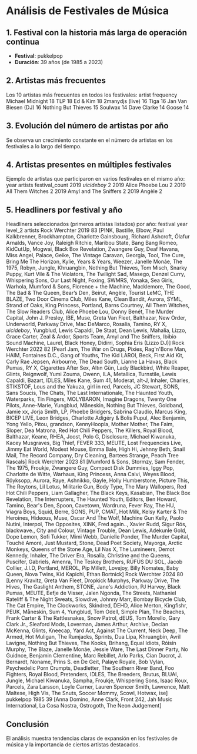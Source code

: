 
# Análisis de Festivales de Música

## 1. Festival con la historia más larga de operación continua
- **Festival**: pukkelpop
- **Duración**: 39 años (de 1985 a 2023)

## 2. Artistas más frecuentes
Los 10 artistas más frecuentes en todos los festivales:
             artist  frequency
   Michael Midnight         18
                TLP         18
           Ed & Kim         18
    2manydjs (live)         16
               Tiga         16
Jan Van Biesen (DJ)         16
Nothing But Thieves         15
            Soulwax         14
        Dave Clarke         14
              Goose         14

## 3. Evolución del número de artistas por año
Se observa un crecimiento constante en el número de artistas en los festivales a lo largo del tiempo.

## 4. Artistas presentes en múltiples festivales
Ejemplo de artistas que participaron en varios festivales en el mismo año:
 year               artists  festival_count
 2019           $uicideboy$               2
 2019      Alice Phoebe Lou               2
 2019      All Them Witches               2
 2019 Amyl and The Sniffers               2
 2019                Angèle               2

## 5. Headliners por festival y año
Headliners seleccionados (primeros artistas listados) por año:
     festival  year  level_2                                                                                                                                                                                                                                                                                                                                                                                                                                                                                                                                                                                                                                                                                                                                                                                                                                                                                                                                                                                                                                                                                                                                                                                                                                                                                                                                                                              artists
Rock Werchter  2019       83                                    [P!NK, Bastille, Elbow, Paul Kalkbrenner, Brockhampton, Charlotte Gainsbourg, Richard Ashcroft, Ólafur Arnalds, Vance Joy, Raleigh Ritchie, Maribou State, Bang Bang Romeo, KidCutUp, Mogwai, Black Box Revelation, Zwangere Guy, Deaf Havana, Miss Angel, Palace, Geike, The Vintage Caravan, Georgia, Tool, The Cure, Bring Me The Horizon, Kylie, Years & Years, Weezer, Janelle Monáe, The 1975, Robyn, Jungle, Khruangbin, Nothing But Thieves, Tom Misch, Snarky Puppy, Kurt Vile & The Violators, The Twilight Sad, Masego, Denzel Curry, Whispering Sons, Our Last Night, Foxing, SWMRS, Yonaka, Sea Girls, Warhola, Mumford & Sons, Florence + the Machine, Macklemore, The Good, The Bad & The Queen, Bear’s Den, Beirut, Angèle, Tourist LeMC, THE BLAZE, Two Door Cinema Club, Miles Kane, Clean Bandit, Aurora, SYML, Strand of Oaks, King Princess, Portland, Barns Courtney, All Them Witches, The Slow Readers Club, Alice Phoebe Lou, Donny Benét, The Murder Capital, John J. Presley, IBE, Muse, Greta Van Fleet, Balthazar, New Order, Underworld, Parkway Drive, Mac DeMarco, Rosalía, Tamino, RY X, $uicideboy$, Yungblud, Lewis Capaldi, De Staat, Dean Lewis, Mahalia, Lizzo, Grace Carter, Zeal & Ardor, Sports Team, Amyl and The Sniffers, Ibibio Sound Machine, Laurel, Black Honey, Didirri, Sophia Eris (Lizzo DJ)]
Rock Werchter  2022       82                                                                     [Pearl Jam, The War on Drugs, Pixies, Rag'n'Bone Man, HAIM, Fontaines D.C., Gang of Youths, The Kid LAROI, Beck, First Aid Kit, Carly Rae Jepsen, Airbourne, The Dead South, Lianne La Havas, Black Pumas, RY X, Cigarettes After Sex, Altın Gün, Lady Blackbird, White Reaper, Glints, Reignwolf, Yumi Zouma, Owenn, ILA, Metallica, Turnstile, Lewis Capaldi, Bazart, IDLES, Miles Kane, Sum 41, Moderat, alt-J, Inhaler, Charles, STIKSTOF, Lous and the Yakuza, girl in red, Parcels, JC Stewart, SONS, Sans Soucis, The Chats, The Last Internationale, The Haunted Youth, Waterparks, Tin Fingers, MOLYBARON, Imagine Dragons, Twenty One Pilots, Anne-Marie, Yungblud, Måneskin, Nothing But Thieves, Goldband, Jamie xx, Jorja Smith, LP, Phoebe Bridgers, Sabrina Claudio, Marcus King, BICEP LIVE, Leon Bridges, Charlotte Adigéry & Bolis Pupul, Alec Benjamin, Yong Yello, Pitou, grandson, KennyHoopla, Mother Mother, The Faim, Sloper, Dea Matrona, Red Hot Chili Peppers, The Killers, Royal Blood, Balthazar, Keane, RHEA, Joost, Polo G, Disclosure, Michael Kiwanuka, Kacey Musgraves, Big Thief, FEVER 333, MEUTE, Lost Frequencies Live, Jimmy Eat World, Modest Mouse, Emma Bale, High Hi, Jehnny Beth, Snail Mail, The Record Company, Dry Cleaning, Bartees Strange, Peach Tree Rascals]
Rock Werchter  2023       81                                        [Mumford & Sons, Stormzy, Sam Fender, The 1975, Froukje, Zwangere Guy, Compact Disk Dummies, Iggy Pop, Charlotte de Witte, Warhaus, King Princess, Anna Calvi, Weyes Blood, Röyksopp, Aurora, Raye, Ashnikko, Gayle, Holly Humberstone, Picture This, The Reytons, Lil Lotus, Militarie Gun, Body Type, The Mary Wallopers, Red Hot Chili Peppers, Liam Gallagher, The Black Keys, Kasabian, The Black Box Revelation, The Interrupters, The Haunted Youth, Editors, Ben Howard, Tamino, Bear's Den, Spoon, Cavetown, Wardruna, Fever Ray, The HU, Viagra Boys, Squid, Berre, SONS, PUP, CMAT, Hot Milk, Kelsy Karter & The Heroines, Hideous, Muse, Oscar And The Wolf, Machine Gun Kelly, Paolo Nutini, Interpol, The Opposites, XINK, Fred again.., Xavier Rudd, Sigur Rós, blackwave., City and Colour, Vintage Trouble, Dean Lewis, Adekunle Gold, Dope Lemon, Sofi Tukker, Mimi Webb, Danielle Ponder, The Murder Capital, Touché Amoré, Just Mustard, Stone, Dead Poet Society, Mayorga, Arctic Monkeys, Queens of the Stone Age, Lil Nas X, The Lumineers, Demot Kennedy, Inhaler, The Driver Era, Rosalía, Christine and the Queens, Puscifer, Gabriels, Amenra, The Teskey Brothers, RÜFÜS DU SOL, Jacob Collier, J.I.D, Portland, MEROL, Pip Millett, Lovejoy, Billy Nomates, Baby Queen, Nova Twins, Kid Kapichi, Ethan Bortnick]
Rock Werchter  2024       80 [Lenny Kravitz, Greta Van Fleet, Dropkick Murphys, Parkway Drive, The Hives, The Gaslight Anthem, STONE, Jane's Addiction, PJ Harvey, Black Pumas, MEUTE, Eefje de Visser, Jalen Ngonda, The Streets, Nathaniel Rateliff & The Night Sweats, Slowdive, Johnny Marr, Bombay Bicycle Club, The Cat Empire, The Clockworks, Skindred, DEHD, Alice Merton, Kingfishr, PEUK, Måneskin, Sum 4, Yungblud, Tom Odell, Simple Plan, The Beaches, Frank Carter & The Rattlesnakes, Snow Patrol, dEUS, Tom Morello, Gary Clark Jr., Sleaford Mods, Loverman, James Arthur, Archive, Declan McKenna, Glints, Kneecap, Yard Act, Against The Current, Neck Deep, The Armed, Hot Muligan, The Rumjacks, Sprints, Dua Lipa, Khruangbin, Avril Lavigne, Nothing But Thieves, The Kooks, Brihang, Equal Idiots, Róisín Murphy, The Blaze, Janelle Monáe, Jessie Ware, The Last Dinner Party, No Guidnce, Benjamin Clementine, Marc Rebillet, Arlo Parks, Cian Ducrot, J. Bernardt, Noname, Prins S. en De Geit, Palaye Royale, Bob Vylan, Psychedelic Porn Crumpts, Deadletter, The Southern River Band, Foo Fighters, Royal Blood, Pretenders, IDLES, The Breeders, Brutus, BLUAI, Jungle, Michael Kiwanuka, Sampha, Froukje, Whispering Sons, Isaac Roux, Parcels, Zara Larsson, Loyle Carner, Lauren Spencer Smith, Lawrence, Matt Maltese, High Vis, The Snuts, Soccer Mommy, Scowl, Hotwax, ise]
    pukkelpop  1985       39                                                                                                                                                                                                                                                                                                                                                                                                                                                                                                                                                                                                                                                                                                                                                                                                                                                                                                                                                                                                                                                                                                                                                                                                                                                                         [Anna Domino, Anne Clark, Front 242, Jah Music International, La Cosa Nostra, Ostrogoth, The Neon Judgement]

## Conclusión
El análisis muestra tendencias claras de expansión en los festivales de música y la importancia de ciertos artistas destacados.
